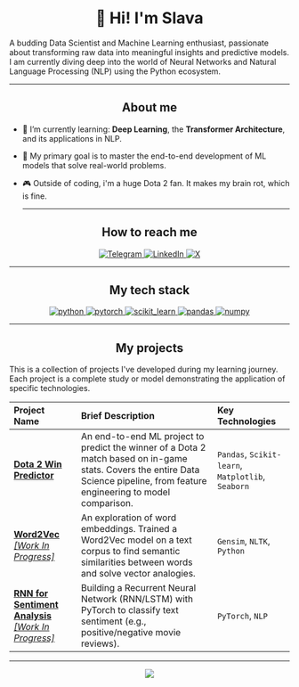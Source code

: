 <div align="center">
  <h1>👋 Hi! I'm Slava</h1>
</div>

A budding Data Scientist and Machine Learning enthusiast, passionate about transforming raw data into meaningful insights and predictive models. I am currently diving deep into the world of Neural Networks and Natural Language Processing (NLP) using the Python ecosystem.

---

<div align="center">
  <h2>About me</h2>
</div>

- 🔭 I’m currently learning: **Deep Learning**, the **Transformer Architecture**, and its applications in NLP.
- 🌱 My primary goal is to master the end-to-end development of ML models that solve real-world problems.
- 🎮 Outside of coding, i'm a huge Dota 2 fan. It makes my brain rot, which is fine.

  ---
  
<div align="center">
  <h2>How to reach me</h2>
</div>

<p align="center">
  <a href="https://t.me/dostawca_seksu" target="_blank">
    <img src="https://img.shields.io/badge/Telegram-2CA5E0?style=for-the-badge&logo=telegram&logoColor=white" alt="Telegram"/>
  </a>
  <a href="https://www.linkedin.com/in/parenyuk-vyacheslav-58140334b/" target="_blank">
    <img src="https://img.shields.io/badge/LinkedIn-0077B5?style=for-the-badge&logo=linkedin&logoColor=white" alt="LinkedIn"/>
  </a>
  <a href="https://x.com/dostawca_seksu" target="_blank">
    <img src="https://img.shields.io/badge/X (Twitter)-000000?style=for-the-badge&logo=X&logoColor=white" alt="X"/>
  </a>
</p>

---

<div align="center">
  <h2>My tech stack</h2>
</div>

<p align="center">
  <a href="https://www.python.org" target="_blank" rel="noreferrer">
    <img src="https://img.shields.io/badge/Python-3776AB?style=for-the-badge&logo=python&logoColor=white" alt="python"/>
  </a>
  <a href="https://pytorch.org/" target="_blank" rel="noreferrer">
    <img src="https://img.shields.io/badge/PyTorch-%23EE4C2C.svg?style=for-the-badge&logo=PyTorch&logoColor=white" alt="pytorch"/>
  </a>
  <a href="https://scikit-learn.org/" target="_blank" rel="noreferrer">
    <img src="https://img.shields.io/badge/scikit--learn-%23F7931E.svg?style=for-the-badge&logo=scikit-learn&logoColor=white" alt="scikit_learn"/>
  </a>
  <a href="https://pandas.pydata.org/" target="_blank" rel="noreferrer">
    <img src="https://img.shields.io/badge/pandas-%23150458.svg?style=for-the-badge&logo=pandas&logoColor=white" alt="pandas"/>
  </a>
  <a href="https://numpy.org/" target="_blank" rel="noreferrer">
    <img src="https://img.shields.io/badge/numpy-%23013243.svg?style=for-the-badge&logo=numpy&logoColor=white" alt="numpy"/>
  </a>
</p>

---

<div align="center">
  <h2>My projects</h2>
</div>

This is a collection of projects I've developed during my learning journey. Each project is a complete study or model demonstrating the application of specific technologies.

| Project Name | Brief Description | Key Technologies |
| :--- | :--- | :--- |
| <a href="https://github.com/DostawcaSeksu/pre_dota">**Dota 2 Win Predictor**</a> | An end-to-end ML project to predict the winner of a Dota 2 match based on in-game stats. Covers the entire Data Science pipeline, from feature engineering to model comparison. | `Pandas`, `Scikit-learn`, `Matplotlib`, `Seaborn` |
| <a href="<link_to_your_01-word2vec-magic_repo>">**Word2Vec** *[Work In Progress]*</a> | An exploration of word embeddings. Trained a Word2Vec model on a text corpus to find semantic similarities between words and solve vector analogies. | `Gensim`, `NLTK`, `Python` |
| <a href="<link_to_your_future_project>">**RNN for Sentiment Analysis** *[Work In Progress]*</a> | Building a Recurrent Neural Network (RNN/LSTM) with PyTorch to classify text sentiment (e.g., positive/negative movie reviews). | `PyTorch`, `NLP` |

---

<p align="center">
<img src="https://github-readme-stats.vercel.app/api/top-langs/?username=DostawcaSeksu&layout=compact&langs_count=7&bg_color=0d1117&title_color=ffffff&text_color=c9d1d9&icon_color=ff8f32"/>
</p>
